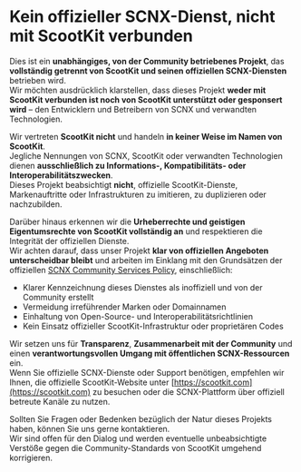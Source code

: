 # Kein offizieller SCNX-Dienst, nicht mit ScootKit verbunden

Dies ist ein **unabhängiges, von der Community betriebenes Projekt**, das **vollständig getrennt von ScootKit und seinen offiziellen SCNX-Diensten** betrieben wird.  
Wir möchten ausdrücklich klarstellen, dass dieses Projekt **weder mit ScootKit verbunden ist noch von ScootKit unterstützt oder gesponsert wird** – den Entwicklern und Betreibern von SCNX und verwandten Technologien.

Wir vertreten **ScootKit nicht** und handeln **in keiner Weise im Namen von ScootKit**.  
Jegliche Nennungen von SCNX, ScootKit oder verwandten Technologien dienen **ausschließlich zu Informations-, Kompatibilitäts- oder Interoperabilitätszwecken**.  
Dieses Projekt beabsichtigt **nicht**, offizielle ScootKit-Dienste, Markenauftritte oder Infrastrukturen zu imitieren, zu duplizieren oder nachzubilden.

Darüber hinaus erkennen wir die **Urheberrechte und geistigen Eigentumsrechte von ScootKit vollständig an** und respektieren die Integrität der offiziellen Dienste.  
Wir achten darauf, dass unser Projekt **klar von offiziellen Angeboten unterscheidbar bleibt** und arbeiten im Einklang mit den Grundsätzen der offiziellen [SCNX Community Services Policy](https://corp.scootkit.com/docs/scnx/community-services/policy/), einschließlich:

- Klarer Kennzeichnung dieses Dienstes als inoffiziell und von der Community erstellt  
- Vermeidung irreführender Marken oder Domainnamen  
- Einhaltung von Open-Source- und Interoperabilitätsrichtlinien  
- Kein Einsatz offizieller ScootKit-Infrastruktur oder proprietären Codes  

Wir setzen uns für **Transparenz**, **Zusammenarbeit mit der Community** und einen **verantwortungsvollen Umgang mit öffentlichen SCNX-Ressourcen** ein.  
Wenn Sie offizielle SCNX-Dienste oder Support benötigen, empfehlen wir Ihnen, die offizielle ScootKit-Website unter [https://scootkit.com](https://scootkit.com) zu besuchen oder die SCNX-Plattform über offiziell betreute Kanäle zu nutzen.

Sollten Sie Fragen oder Bedenken bezüglich der Natur dieses Projekts haben, können Sie uns gerne kontaktieren.  
Wir sind offen für den Dialog und werden eventuelle unbeabsichtigte Verstöße gegen die Community-Standards von ScootKit umgehend korrigieren.
